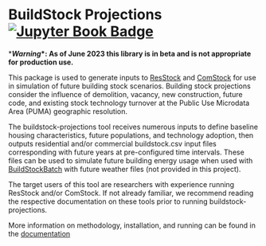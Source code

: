# BuildStock Projections [![Jupyter Book Badge](https://jupyterbook.org/badge.svg)](https://NREL.github.io/buildstock-projections-docs/)
\***_Warning_\*: As of June 2023 this library is in beta and is not appropriate for production use.**

This package is used to generate inputs to [ResStock](https://github.com/NREL/resstock) and [ComStock](https://www.nrel.gov/buildings/comstock.html) for use in simulation of future building stock scenarios. Building stock projections consider the influence of demolition, vacancy, new construction, future code, and existing stock technology turnover at the Public Use Microdata Area (PUMA) geographic resolution.

The buildstock-projections tool receives numerous inputs to define baseline housing characteristics, future populations, and technology adoption, then outputs residential and/or commercial buildstock.csv input files corresponding with future years at pre-configured time intervals. These files can be used to simulate future building energy usage when used with [BuildStockBatch](https://github.com/NREL/buildstockbatch) with future weather files (not provided in this project).

The target users of this tool are researchers with experience running ResStock and/or ComStock. If not already familiar, we recommend reading the respective documentation on these tools prior to running buildstock-projections.

More information on methodology, installation, and running can be found in the [documentation](https://NREL.github.io/buildstock-projections-docs)

